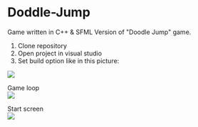 # Doddle-Jump
Game written in C++ &amp; SFML
Version of "Doodle Jump" game.

1. Clone repository
2. Open project in visual studio
3. Set build option like in this picture:
<img src="https://user-images.githubusercontent.com/56079123/82116928-777afe00-976d-11ea-9785-4ddce41234ac.jpg">

                                                             

Game loop
<br/>
<img src="https://user-images.githubusercontent.com/56079123/73777994-bb339400-478a-11ea-8851-51baccc0897e.png">

Start screen
<br/>
<img src="https://user-images.githubusercontent.com/56079123/73777901-90494000-478a-11ea-9671-404bca0dfdbb.png">

